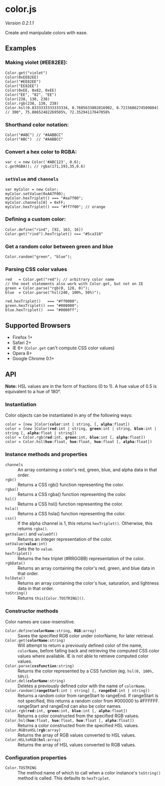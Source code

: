 color.js
========

*Version 0.2.1.1*

Create and manipulate colors with ease.

Examples
--------

### Making violet (#EE82EE):

    Color.get("violet")
    Color(0xEE82EE)
    Color("#EE82EE")
    Color("EE82EE")
    Color(0xEE, 0x82, 0xEE)
    Color("EE", "82", "EE")
    Color(238, 130, 238)
    Color.rgb(238, 130, 238)
    Color.hsl(0.8333333333333334, 0.7605633802816902, 0.7215686274509804)
    // 300°, 75.88652482269505%, 72.35294117647058%

### Shorthand color notation:

    Color("#ABC") // "#AABBCC"
    Color("ABC")  // "#AABBCC"

### Convert a hex color to RGBA:

    var c = new Color('#ABC123', 0.6);
    c.getRGBA(); // rgba(171,193,35,0.6)

### `setValue` and `channels`

    var myColor = new Color;
    myColor.setValue(0xAA7F00);
    myColor.hexTriplet() === "#aa7f00";
    myColor.channels[0] = 0xFF;
    myColor.hexTriplet() === "#ff7f00"; // orange

### Defining a custom color:

    Color.define("rind", [92, 163, 16])
    Color.get("rind").hexTriplet() === "#5ca310"

### Get a random color between green and blue

    Color.random("green", "blue");

### Parsing CSS color values

    red   = Color.get("red"); // arbitrary color name
    // the next statements also work with Color.get, but not on IE
    green = Color.parse("rgb(0, 128, 0)");
    blue  = Color.parse("hsl(240, 100%, 50%)");
    
    red.hexTriplet()   === "#ff0000";
    green.hexTriplet() === "#008000";
    blue.hexTriplet()  === "#0000ff";

Supported Browsers
------------------

 * Firefox 1+
 * Safari 2+
 * IE 6+ (`Color.get` can't compute CSS color values)
 * Opera 8+
 * Google Chrome 0.1+

API
---

**Note:** HSL values are in the form of fractions (0 to 1). A hue value of 0.5 is equivalent to a hue of 180&deg;.

### Instantiation

Color objects can be instantiated in any of the following ways:

<pre><code>color = [new ]Color(<strong>color</strong>:int | string, [, <strong>alpha</strong>:float])
color = [new ]Color(<strong>red</strong>:int | string, <strong>green</strong>:int | string, <strong>blue</strong>:int | string [, <strong>alpha</strong>:float | string])
color = Color.rgb(<strong>red</strong>:int, <strong>green</strong>:int, <strong>blue</strong>:int [, <strong>alpha</strong>:float])
color = Color.hsl(<strong>hue</strong>:float, <strong>hue</strong>:float, <strong>hue</strong>:float [, <strong>alpha</strong>:float])</code></pre>

<h3>Instance methods and properties</h3>

<dl>
  <dt><code>channels</code></dt>
  <dd>
    An array containing a color's red, green, blue,
    and alpha data in that order.
  </dd>
  
  <dt><code>rgb()</code></dt>
  <dd>
    Returns a CSS rgb() function representing the color.
  </dd>
  
  <dt><code>rgba()</code></dt>
  <dd>
    Returns a CSS rgba() function representing the color.
  </dd>
  
  <dt><code>hsl()</code></dt>
  <dd>
    Returns a CSS hsl() function representing the color.
  </dd>
  
  <dt><code>hsla()</code></dt>
  <dd>
    Returns a CSS hsla() function representing the color.
  </dd>
  
  <dt><code>css()</code></dt>
  <dd>
    If the alpha channel is 1, this returns <code>hexTriplet()</code>.
    Otherwise, this returns <code>rgba()</code>.
  </dd>
  
  <dt><code>getValue()</code> and <code>valueOf()</code></dt>
  <dd>
    Returns an integer representation of the color.
  </dd>
  
  <dt><code>setValue(<strong>value</strong>:int)</code></dt>
  <dd>
    Sets the to <code>value</code>.
  </dd>
  
  <dt><code>hexTriplet()</code></dt>
  <dd>
    Returns the hex triplet (#RRGGBB) representation of the color.
  </dd>
  
  <dt><code>rgbData()</code></dt>
  <dd>
    Returns an array containing the color's red, green, and
    blue data in that order.
  </dd>
  
  <dt><code>hslData()</code></dt>
  <dd>
    Returns an array containing the color's hue, saturation, and
    lightness data in that order.
  </dd>
  
  <dt><code>toString()</code></dt>
  <dd>
    Returns <code>this[Color.TOSTRING]()</code>.
  </dd>
</dl>

<h3>Constructor methods</h3>

<p>Color names are case-insensitive.</p>

<dl>
  <dt><code>Color.define(<strong>colorName</strong>:string, <strong>RGB</strong>:array)</code></dt>
  <dd>
    Saves the specified RGB color under colorName, for later retrieval.
  </dd>
  
  <dt><code>Color.get(<strong>colorName</strong>:string)</code></dt>
  <dd>
    Will attempt to return a previously defined color of the
    name, <code>colorName</code>, before falling back and retrieving
    the computed CSS color values where available. IE is not able to
    retrieve computed color values.
  </dd>
  
  <dt><code>Color.parse(<strong>cssFunction</strong>:string)</code></dt>
  <dd>
    Returns the color represented by a CSS function (eg. <code>hsl(0, 100%, 50%)</code>).
  </dd>
  
  <dt><code>Color.del(<strong>colorName</strong>:string)</code></dt>
  <dd>
    Deletes a previously defined color with the name of <code>colorName</code>.
  </dd>
  
  <dt><code>Color.random([<strong>rangeStart</strong>:int | string] [, <strong>rangeEnd</strong>:int | string])</code></dt>
  <dd>
    Returns a random color from rangeStart to rangeEnd. If rangeStart is not
    specified, this returns a random color from #000000 to #FFFFFF. rangeStart
    and rangeEnd can also be color names.
  </dd>
  
  <dt><code>Color.rgb(<strong>red</strong>:int, <strong>green</strong>:int, <strong>blue</strong>:int [, <strong>alpha</strong>:float])</code></dt>
  <dd>
    Returns a color constructed from the specified RGB values.
  </dd>
  
  <dt><code>Color.hsl(<strong>hue</strong>:float, <strong>hue</strong>:float, <strong>hue</strong>:float [, <strong>alpha</strong>:float])</code></dt>
  <dd>
    Returns a color constructed from the specified HSL values.
  </dd>
  
  <dt><code>Color.RGBtoHSL(<strong>rgb</strong>:array)</code></dt>
  <dd>
    Returns the array of RGB values converted to HSL values.
  </dd>
  
  <dt><code>Color.HSLtoRGB(<strong>hsl</strong>:array)</code></dt>
  <dd>
    Returns the array of HSL values converted to RGB values.
  </dd>
</dl>

<h3>Configuration properties</h3>
<dl>
  <dt><code>Color.TOSTRING</code></dt>
  <dd>
    The method name of which to call when a color instance's
    <code>toString()</code> method is called. This defaults to
    <code>hexTriplet</code>.
  </dd>
</dl>

